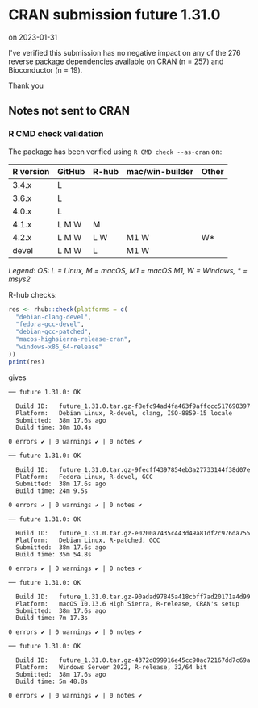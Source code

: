 # CRAN submission future 1.31.0

on 2023-01-31

I've verified this submission has no negative impact on any of the 276 reverse package dependencies available on CRAN (n = 257) and Bioconductor (n = 19).

Thank you


## Notes not sent to CRAN

### R CMD check validation

The package has been verified using `R CMD check --as-cran` on:

| R version | GitHub | R-hub  | mac/win-builder | Other  |
| --------- | ------ | ------ | --------------- | ------ |
| 3.4.x     | L      |        |                 |        |
| 3.6.x     | L      |        |                 |        |
| 4.0.x     | L      |        |                 |        |
| 4.1.x     | L M W  |   M    |                 |        |
| 4.2.x     | L M W  | L   W  | M1 W            | W*     |
| devel     | L M W  | L      | M1 W            |        |

_Legend: OS: L = Linux, M = macOS, M1 = macOS M1, W = Windows, * = msys2_


R-hub checks:

```r
res <- rhub::check(platforms = c(
  "debian-clang-devel", 
  "fedora-gcc-devel",
  "debian-gcc-patched", 
  "macos-highsierra-release-cran",
  "windows-x86_64-release"
))
print(res)
```

gives

```
── future 1.31.0: OK

  Build ID:   future_1.31.0.tar.gz-f8efc94ad4fa463f9affccc517690397
  Platform:   Debian Linux, R-devel, clang, ISO-8859-15 locale
  Submitted:  38m 17.6s ago
  Build time: 38m 10.4s

0 errors ✔ | 0 warnings ✔ | 0 notes ✔

── future 1.31.0: OK

  Build ID:   future_1.31.0.tar.gz-9fecff4397854eb3a27733144f38d07e
  Platform:   Fedora Linux, R-devel, GCC
  Submitted:  38m 17.6s ago
  Build time: 24m 9.5s

0 errors ✔ | 0 warnings ✔ | 0 notes ✔

── future 1.31.0: OK

  Build ID:   future_1.31.0.tar.gz-e0200a7435c443d49a81df2c976da755
  Platform:   Debian Linux, R-patched, GCC
  Submitted:  38m 17.6s ago
  Build time: 35m 54.8s

0 errors ✔ | 0 warnings ✔ | 0 notes ✔

── future 1.31.0: OK

  Build ID:   future_1.31.0.tar.gz-90adad97845a418cbff7ad20171a4d99
  Platform:   macOS 10.13.6 High Sierra, R-release, CRAN's setup
  Submitted:  38m 17.6s ago
  Build time: 7m 17.3s

0 errors ✔ | 0 warnings ✔ | 0 notes ✔

── future 1.31.0: OK

  Build ID:   future_1.31.0.tar.gz-4372d899916e45cc90ac72167dd7c69a
  Platform:   Windows Server 2022, R-release, 32/64 bit
  Submitted:  38m 17.6s ago
  Build time: 5m 48.8s

0 errors ✔ | 0 warnings ✔ | 0 notes ✔
```
